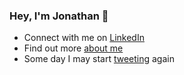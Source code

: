 ### Hey, I'm Jonathan 👋

- Connect with me on [LinkedIn](https://www.linkedin.com/in/jonathan-craig-taylor/)
- Find out more [about me](https://jonathantaylor.io)
- Some day I may start [tweeting](https://twitter.com/jonyonson) again

<!--
**jonyonson/jonyonson** is a ✨ _special_ ✨ repository because its `README.md` (this file) appears on your GitHub profile.

Here are some ideas to get you started:

- 🔭 I’m currently working on ...
- 🌱 I’m currently learning ...
- 👯 I’m looking to collaborate on ...
- 🤔 I’m looking for help with ...
- 💬 Ask me about ...
- 📫 How to reach me: ...
- 😄 Pronouns: ...
- ⚡ Fun fact: ...
-->
